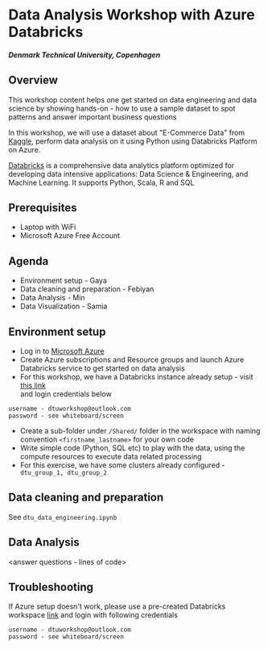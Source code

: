 # Data Analysis Workshop with Azure Databricks
##### Denmark Technical University, Copenhagen
## Overview

This workshop content helps one get started on data engineering and data science by showing hands-on - how to use a sample dataset 
to spot patterns and answer important business questions

In this workshop, we will use a dataset about "E-Commerce Data" from [Kaggle](https://www.kaggle.com/benroshan/ecommerce-data), perform data analysis on it using Python 
using Databricks Platform on Azure.

[Databricks](https://databricks.com/) is a comprehensive data analytics platform optimized for developing data intensive applications: 
Data Science & Engineering, and Machine Learning.  It supports Python, Scala, R and SQL 

## Prerequisites
- Laptop with WiFi
- Microsoft Azure Free Account 

## Agenda
- Environment setup - Gaya
- Data cleaning and preparation - Febiyan
- Data Analysis - Min
- Data Visualization - Samia

## Environment setup
- Log in to [Microsoft Azure](https://portal.azure.com)
- Create Azure subscriptions and Resource groups and launch Azure Databricks service to get started on data analysis 
- For this workshop, we have a Databricks instance already setup - visit [this link](https://adb-6133228101285352.12.azuredatabricks.net/?o=6133228101285352#)  
 and login credentials below

``` 
username - dtuworkshop@outlook.com
password - see whiteboard/screen
```
                     
- Create a sub-folder under `/Shared/` folder in the workspace with naming convention `<firstname_lastname>` for your own code
- Write simple code (Python, SQL etc) to play with the data, using the compute resources to execute data related processing
- For this exercise,  we have some clusters already configured  - 
``` dtu_group_1, dtu_group_2```

## Data cleaning and preparation

See `dtu_data_engineering.ipynb`

## Data Analysis 
<answer questions - lines of code> 


## Troubleshooting
If Azure setup doesn't work, please use a pre-created Databricks workspace [link](https://adb-6133228101285352.12.azuredatabricks.net/?o=6133228101285352#) and 
login with following credentials
``` 
username - dtuworkshop@outlook.com
password - see whiteboard/screen

```
 

